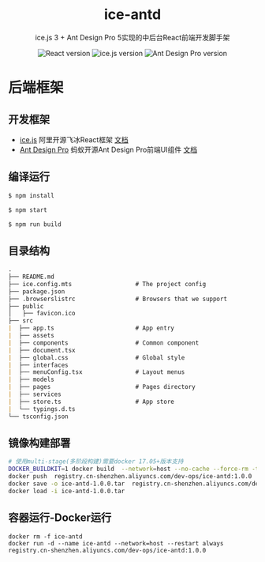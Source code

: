 <h1 align="center">ice-antd</h1>

<div align="center">
ice.js 3 + Ant Design Pro 5实现的中后台React前端开发脚手架
<p align="center">
<img src="https://img.shields.io/badge/React-18.3.1-brightgreen" alt="React version"/>
<img src="https://img.shields.io/badge/ice.js-3.4.11-brightgreen" alt="ice.js version"/>
<img src="https://img.shields.io/badge/Ant Design Pro-5.20.6-brightgreen" alt="Ant Design Pro version"/> 
</p>
</div>

# 后端框架 

## 开发框架
- [ice.js](https://github.com/alibaba/ice) 阿里开源飞冰React框架 [文档](https://v3.ice.work/docs/guide/start)
- [Ant Design Pro](https://github.com/ant-design/pro-components) 蚂蚁开源Ant Design Pro前端UI组件 [文档](https://procomponents.ant.design/components)

## 编译运行

```bash
$ npm install

$ npm start

$ npm run build
```

## 目录结构

```md
.
├── README.md
├── ice.config.mts                  # The project config
├── package.json
├── .browserslistrc                 # Browsers that we support
├── public
│   ├── favicon.ico   
├── src
|  ├── app.ts                       # App entry
|  ├── assets
|  ├── components                   # Common component
|  ├── document.tsx
|  ├── global.css                   # Global style
|  ├── interfaces
|  ├── menuConfig.tsx               # Layout menus
|  ├── models
|  ├── pages                        # Pages directory
|  ├── services
|  ├── store.ts                     # App store
|  └── typings.d.ts
└── tsconfig.json
```
## 镜像构建部署

```bash
# 使用multi-stage(多阶段构建)需要docker 17.05+版本支持
DOCKER_BUILDKIT=1 docker build  --network=host --no-cache --force-rm -t registry.cn-shenzhen.aliyuncs.com/dev-ops/ice-antd:1.0.0 .
docker push  registry.cn-shenzhen.aliyuncs.com/dev-ops/ice-antd:1.0.0
docker save -o ice-antd-1.0.0.tar  registry.cn-shenzhen.aliyuncs.com/dev-ops/ice-antd:1.0.0
docker load -i ice-antd-1.0.0.tar
```
## 容器运行-Docker运行
``` shell
docker rm -f ice-antd
docker run -d --name ice-antd --network=host --restart always registry.cn-shenzhen.aliyuncs.com/dev-ops/ice-antd:1.0.0
```